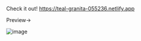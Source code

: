 Check it out!
https://teal-granita-055236.netlify.app

Preview->

![image](https://github.com/3Tamao3/D-and-R/assets/95978838/05efe387-1b62-48f5-8201-b91c63f556e5)
